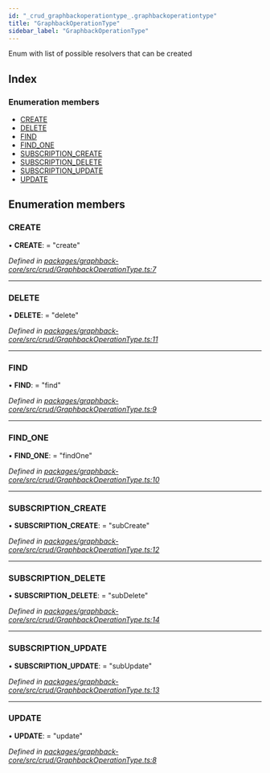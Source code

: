 ```yaml
---
id: "_crud_graphbackoperationtype_.graphbackoperationtype"
title: "GraphbackOperationType"
sidebar_label: "GraphbackOperationType"
---
```


Enum with list of possible resolvers that can be created

## Index

### Enumeration members

* [CREATE](_crud_graphbackoperationtype_.graphbackoperationtype.md#create)
* [DELETE](_crud_graphbackoperationtype_.graphbackoperationtype.md#delete)
* [FIND](_crud_graphbackoperationtype_.graphbackoperationtype.md#find)
* [FIND_ONE](_crud_graphbackoperationtype_.graphbackoperationtype.md#find_one)
* [SUBSCRIPTION_CREATE](_crud_graphbackoperationtype_.graphbackoperationtype.md#subscription_create)
* [SUBSCRIPTION_DELETE](_crud_graphbackoperationtype_.graphbackoperationtype.md#subscription_delete)
* [SUBSCRIPTION_UPDATE](_crud_graphbackoperationtype_.graphbackoperationtype.md#subscription_update)
* [UPDATE](_crud_graphbackoperationtype_.graphbackoperationtype.md#update)

## Enumeration members

###  CREATE

• **CREATE**: = "create"

*Defined in [packages/graphback-core/src/crud/GraphbackOperationType.ts:7](https://github.com/aerogear/graphback/blob/63664df15/packages/graphback-core/src/crud/GraphbackOperationType.ts#L7)*

___

###  DELETE

• **DELETE**: = "delete"

*Defined in [packages/graphback-core/src/crud/GraphbackOperationType.ts:11](https://github.com/aerogear/graphback/blob/63664df15/packages/graphback-core/src/crud/GraphbackOperationType.ts#L11)*

___

###  FIND

• **FIND**: = "find"

*Defined in [packages/graphback-core/src/crud/GraphbackOperationType.ts:9](https://github.com/aerogear/graphback/blob/63664df15/packages/graphback-core/src/crud/GraphbackOperationType.ts#L9)*

___

###  FIND_ONE

• **FIND_ONE**: = "findOne"

*Defined in [packages/graphback-core/src/crud/GraphbackOperationType.ts:10](https://github.com/aerogear/graphback/blob/63664df15/packages/graphback-core/src/crud/GraphbackOperationType.ts#L10)*

___

###  SUBSCRIPTION_CREATE

• **SUBSCRIPTION_CREATE**: = "subCreate"

*Defined in [packages/graphback-core/src/crud/GraphbackOperationType.ts:12](https://github.com/aerogear/graphback/blob/63664df15/packages/graphback-core/src/crud/GraphbackOperationType.ts#L12)*

___

###  SUBSCRIPTION_DELETE

• **SUBSCRIPTION_DELETE**: = "subDelete"

*Defined in [packages/graphback-core/src/crud/GraphbackOperationType.ts:14](https://github.com/aerogear/graphback/blob/63664df15/packages/graphback-core/src/crud/GraphbackOperationType.ts#L14)*

___

###  SUBSCRIPTION_UPDATE

• **SUBSCRIPTION_UPDATE**: = "subUpdate"

*Defined in [packages/graphback-core/src/crud/GraphbackOperationType.ts:13](https://github.com/aerogear/graphback/blob/63664df15/packages/graphback-core/src/crud/GraphbackOperationType.ts#L13)*

___

###  UPDATE

• **UPDATE**: = "update"

*Defined in [packages/graphback-core/src/crud/GraphbackOperationType.ts:8](https://github.com/aerogear/graphback/blob/63664df15/packages/graphback-core/src/crud/GraphbackOperationType.ts#L8)*
